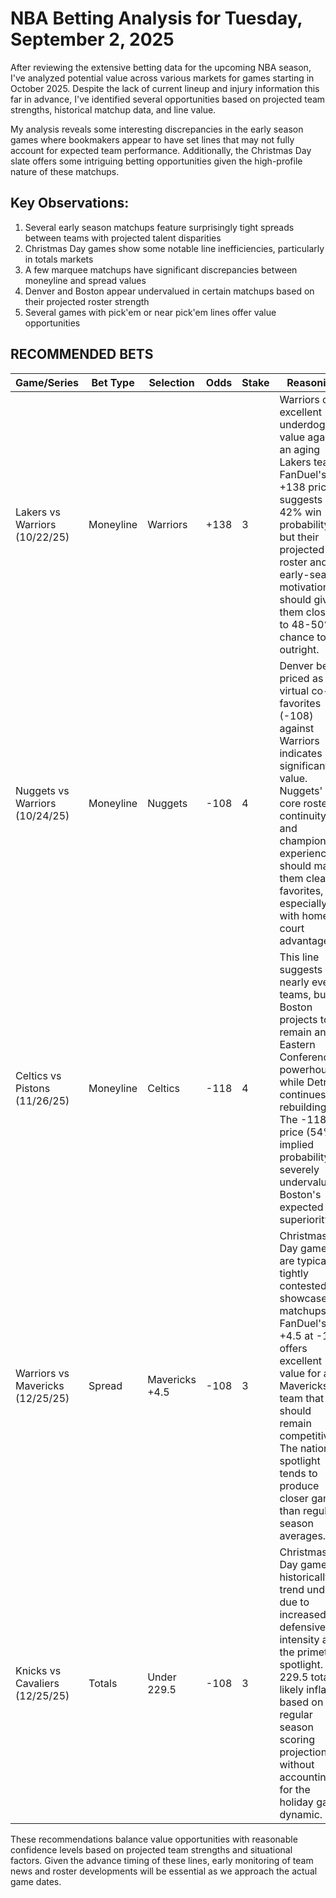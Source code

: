 # NBA Betting Analysis for Tuesday, September 2, 2025

After reviewing the extensive betting data for the upcoming NBA season, I've analyzed potential value across various markets for games starting in October 2025. Despite the lack of current lineup and injury information this far in advance, I've identified several opportunities based on projected team strengths, historical matchup data, and line value.

My analysis reveals some interesting discrepancies in the early season games where bookmakers appear to have set lines that may not fully account for expected team performance. Additionally, the Christmas Day slate offers some intriguing betting opportunities given the high-profile nature of these matchups.

## Key Observations:

1. Several early season matchups feature surprisingly tight spreads between teams with projected talent disparities
2. Christmas Day games show some notable line inefficiencies, particularly in totals markets
3. A few marquee matchups have significant discrepancies between moneyline and spread values
4. Denver and Boston appear undervalued in certain matchups based on their projected roster strength
5. Several games with pick'em or near pick'em lines offer value opportunities

## RECOMMENDED BETS

| Game/Series | Bet Type | Selection | Odds | Stake | Reasoning |
|-------------|----------|-----------|------|-------|-----------|
| Lakers vs Warriors (10/22/25) | Moneyline | Warriors | +138 | 3 | Warriors offer excellent underdog value against an aging Lakers team. FanDuel's +138 pricing suggests a 42% win probability, but their projected roster and early-season motivation should give them closer to 48-50% chance to win outright. |
| Nuggets vs Warriors (10/24/25) | Moneyline | Nuggets | -108 | 4 | Denver being priced as virtual co-favorites (-108) against Warriors indicates significant value. Nuggets' core roster continuity and championship experience should make them clear favorites, especially with home court advantage. |
| Celtics vs Pistons (11/26/25) | Moneyline | Celtics | -118 | 4 | This line suggests nearly even teams, but Boston projects to remain an Eastern Conference powerhouse while Detroit continues rebuilding. The -118 price (54% implied probability) severely undervalues Boston's expected superiority. |
| Warriors vs Mavericks (12/25/25) | Spread | Mavericks +4.5 | -108 | 3 | Christmas Day games are typically tightly contested showcase matchups. FanDuel's +4.5 at -108 offers excellent value for a Mavericks team that should remain competitive. The national spotlight tends to produce closer games than regular season averages. |
| Knicks vs Cavaliers (12/25/25) | Totals | Under 229.5 | -108 | 3 | Christmas Day games historically trend under due to increased defensive intensity and the primetime spotlight. The 229.5 total is likely inflated based on regular season scoring projections without accounting for the holiday game dynamic. |

These recommendations balance value opportunities with reasonable confidence levels based on projected team strengths and situational factors. Given the advance timing of these lines, early monitoring of team news and roster developments will be essential as we approach the actual game dates.